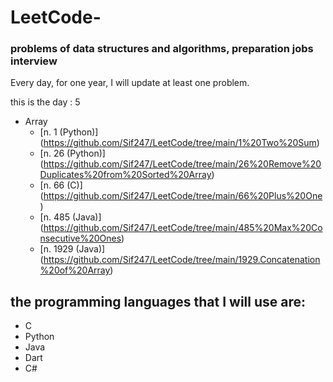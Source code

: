 # LeetCode-
### problems of data structures and algorithms, preparation jobs interview
Every day, for one year, I will update at least one problem.

this is the day : 5
- Array
   - [n. 1 (Python)] (https://github.com/Sif247/LeetCode/tree/main/1%20Two%20Sum)
   - [n. 26 (Python)] (https://github.com/Sif247/LeetCode/tree/main/26%20Remove%20Duplicates%20from%20Sorted%20Array)
   - [n. 66 (C)] (https://github.com/Sif247/LeetCode/tree/main/66%20Plus%20One)
   - [n. 485 (Java)] (https://github.com/Sif247/LeetCode/tree/main/485%20Max%20Consecutive%20Ones)
   - [n. 1929 (Java)] (https://github.com/Sif247/LeetCode/tree/main/1929.Concatenation%20of%20Array)
  
   



## the programming languages that I will use are:

- C
- Python
- Java
- Dart
- C#
  



